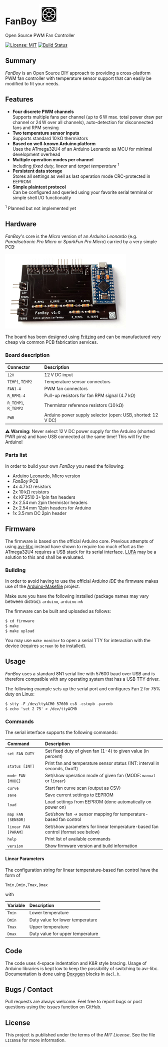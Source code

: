 # FanBoy ![FanBoy Logo](https://github.com/lynix/fanboy/blob/master/artwork/logo.png)

Open Source PWM Fan Controller

[![License: MIT](https://img.shields.io/badge/License-MIT-blue.svg)](https://opensource.org/licenses/MIT)
[![Build Status](https://travis-ci.org/lynix/fanboy.svg?branch=master)](https://travis-ci.org/lynix/fanboy)


## Summary

*FanBoy* is an Open Source DIY approach to providing a cross-platform PWM fan
controller with temperature sensor support that can easily be modified to fit
your needs.


## Features

* **Four discrete PWM channels**  
    Supports multiple fans per channel (up to 6&thinsp;W max. total power draw
    per channel or 24&thinsp;W over all channels), auto-detection for
    disconnected fans and RPM sensing
* **Two temperature sensor inputs**  
    Supports standard 10&thinsp;k&Omega; thermistors
* **Based on well-known Arduino platform**  
    Uses the ATmega32U4 of an Arduino Leonardo as MCU for minimal development
    overhead
* **Multiple operation modes per channel**  
    including *fixed duty*, *linear* and *target temperature*
    <sup>1</sup>
* **Persistent data storage**  
    Stores all settings as well as last operation mode CRC-protected in EEPROM
* **Simple plaintext protocol**  
    Can be configured and queried using your favorite serial terminal or simple
    shell I/O functionality

<sup>1</sup> Planned but not implemented yet

## Hardware

*FanBoy*'s core is the *Micro* version of an *Arduino Leonardo* (e.g.
*Paradisetronic Pro Micro* or *SparkFun Pro Micro*) carried by a very simple
PCB:

![FanBoy](https://github.com/lynix/fanboy/blob/master/artwork/fanboy.jpg)

The board has been designed using [Fritzing](https://fritzing.org) and can be
manufactured very cheap via common PCB fabrication services.

### Board description

| Connector            | Description                                                        |
|:-------------------- |:------------------------------------------------------------------ |
| `12V`                | 12&thinsp;V DC input                                               |
| `TEMP1`, `TEMP2`     | Temperature sensor connectors                                      |
| `FAN1-4`             | PWM fan connectors                                                 |
| `R_RPM1-4`           | Pull-up resistors for fan RPM signal (4.7&thinsp;k&Omega;)         |
| `R_TEMP1`, `R_TEMP2` | Thermistor reference resistors (10&thinsp;k&Omega;)                |
| `PWR`                | Arduino power supply selector (open: USB, shorted: 12&thinsp;V DC) |

:warning: **Warning:** Never select 12&thinsp;V DC power supply for the Arduino
(shorted PWR pins) and have USB connected at the same time! This will fry the
Arduino!

### Parts list

In order to build your own *FanBoy* you need the following:

* Arduino Leonardo, Micro version
* *FanBoy* PCB
* 4x 4.7&thinsp;k&Omega; resistors
* 2x 10&thinsp;k&Omega; resistors
* 4x KF2510 3+1pin fan headers
* 2x 2.54&thinsp;mm 2pin thermistor headers
* 2x 2.54&thinsp;mm 12pin headers for Arduino
* 1x 3.5&thinsp;mm DC 2pin header


## Firmware

The firmware is based on the official Arduino core. Previous attempts of using
[avr-libc](https://www.nongnu.org/avr-libc) instead have shown to require too
much effort as the ATmega32U4 requires a USB stack for its serial interface.
[LUFA](https://github.com/Palatis/Arduino-Lufa) may be a solution to this and
shall be evaluated.

### Building

In order to avoid having to use the official *Arduino IDE* the firmware makes
use of the
[Arduino-Makefile](https://github.com/sudar/Arduino-Makefile) project.

Make sure you have the following installed (package names may vary between
distros): `arduino`, `arduino-mk`

The firmware can be built and uploaded as follows:

```
$ cd firmware
$ make
$ make upload
```

You may use `make monitor` to open a serial TTY for interaction with the
device (requires `screen` to be installed).

## Usage

*FanBoy* uses a standard 8N1 serial line with 57600 baud over USB and is
therefore compatible with any operating system that has a USB TTY driver.

The following example sets up the serial port and configures Fan 2 for 75% duty
on Linux:

```
$ stty -F /dev/ttyACM0 57600 cs8 -cstopb -parenb
$ echo 'set 2 75' > /dev/ttyACM0
```

### Commands

The serial interface supports the following commands:

| Command              | Description                                                                      |
|:-------------------- |:-------------------------------------------------------------------------------- |
| `set FAN DUTY`       | Set fixed duty of given fan (1-4) to given value (in percent)                    |
| `status [INT]`       | Print fan and temperature sensor status (INT: interval in seconds, 0=off)        |
| `mode FAN [MODE]`    | Set/show operation mode of given fan (MODE: `manual` or `linear`)                |
| `curve`              | Start fan curve scan (output as CSV)                                             |
| `save`               | Save current settings to EEPROM                                                  |
| `load`               | Load settings from EEPROM (done automatically on power on)                       |
| `map FAN [SENSOR]`   | Set/show fan -> sensor mapping for temperature-based fan control                 |
| `linear FAN [PARAM]` | Set/show parameters for linear temperature-based fan control (format see below)  |
| `help`               | Print list of available commands                                                 |
| `version`            | Show firmware version and build information                                      |

#### Linear Parameters

The configuration string for linear temperature-based fan control have the form of

```
Tmin,Dmin,Tmax,Dmax
```

with

| Variable | Description                      |
|:-------- |:-------------------------------- |
| `Tmin`   | Lower temperature                |
| `Dmin`   | Duty value for lower temperature |
| `Tmax`   | Upper temperature                |
| `Dmax`   | Duty value for upper temperature |


## Code

The code uses 4-space indentation and K&R style bracing. Usage of Arduino
libraries is kept low to keep the possibility of switching to avr-libc.
Documentation is done using [Doxygen](http://www.doxygen.nl) blocks in
`decl.h`.


## Bugs / Contact

Pull requests are always welcome. Feel free to report bugs or post questions
using the *issues* function on GitHub.


## License

This project is published under the terms of the *MIT License*. See the file
`LICENSE` for more information.
